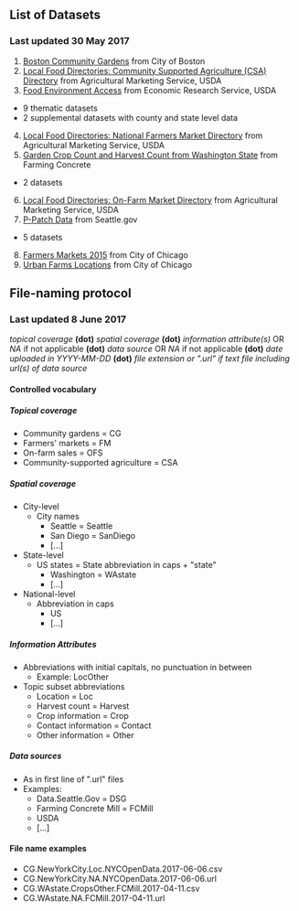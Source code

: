 ## List of Datasets
### Last updated 30 May 2017
1) [Boston Community Gardens](https://data.cityofboston.gov/Health/Community-Gardens/cr3i-jj7v/data) from City of Boston
2) [Local Food Directories: Community Supported Agriculture (CSA) Directory](https://www.ams.usda.gov/local-food-directories/csas) from Agricultural Marketing Service, USDA 
3) [Food Environment Access](https://www.ers.usda.gov/data-products/food-environment-atlas/data-access-and-documentation-downloads/) from Economic Research Service, USDA
  * 9 thematic datasets
  * 2 supplemental datasets with county and state level data
4) [Local Food Directories: National Farmers Market Directory](https://www.ams.usda.gov/local-food-directories/farmersmarkets) from Agricultural Marketing Service, USDA  
5) [Garden Crop Count and Harvest Count from Washington State](https://farmingconcrete.org/mill/view.html?metric=&state=WA) from Farming Concrete
  * 2 datasets
6) [Local Food Directories: On-Farm Market Directory](https://www.ams.usda.gov/local-food-directories/onfarm) from Agricultural Marketing Service, USDA
7) [P-Patch Data](https://data.seattle.gov/browse?sortBy=relevance&sortPeriod=week&utf8=%E2%9C%93&q=p-patch) from Seattle.gov
  * 5 datasets
8) [Farmers Markets 2015](https://data.cityofchicago.org/Environment-Sustainable-Development/Farmers-Markets-2015/x5xx-pszi) from City of Chicago
9) [Urban Farms Locations](https://data.cityofchicago.org/Environment-Sustainable-Development/Urban-Farms/2a55-dhk8) from City of Chicago
## File-naming protocol
### Last updated 8 June 2017
*topical coverage* **(dot)** *spatial coverage* **(dot)** *information attribute(s)* OR *NA* if not applicable **(dot)** *data source* OR *NA* if not applicable **(dot)** *date uploaded in YYYY-MM-DD* **(dot)** *file extension or ".url" if text file including url(s) of data source*
#### Controlled vocabulary
##### Topical coverage
* Community gardens = CG
* Farmers' markets = FM
* On-farm sales = OFS
* Community-supported agriculture = CSA
##### Spatial coverage
* City-level
  * City names
    * Seattle = Seattle
    * San Diego = SanDiego
    * [...]
* State-level
  * US states = State abbreviation in caps + "state"
    * Washington = WAstate
    * [...]
* National-level
  * Abbreviation in caps
    * US
    * [...]
##### Information Attributes
* Abbreviations with initial capitals, no punctuation in between
  * Example: LocOther
* Topic subset abbreviations
  * Location = Loc
  * Harvest count = Harvest
  * Crop information = Crop
  * Contact information = Contact
  * Other information = Other
##### Data sources
* As in first line of ".url" files 
* Examples:
  * Data.Seattle.Gov = DSG
  * Farming Concrete Mill = FCMill
  * USDA
  * [...]
#### File name examples
* CG.NewYorkCity.Loc.NYCOpenData.2017-06-06.csv
* CG.NewYorkCity.NA.NYCOpenData.2017-06-06.url
* CG.WAstate.CropsOther.FCMill.2017-04-11.csv
* CG.WAstate.NA.FCMill.2017-04-11.url

